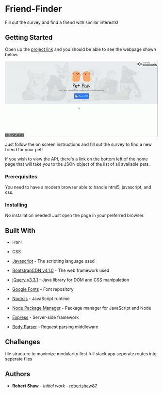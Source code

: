 # Friend-Finder
Fill out the survey and find a friend with similar interests!

## Getting Started

Open up the [project link](https://peaceful-dusk-98568.herokuapp.com/) and you should be able to see the webpage shown below:

![Pet Pals](readme/readme.gif "Pet Pals")

Just follow the on screen instructions and fill out the survey to find a new friend for your pet!

If you wish to view the API, there's a link on the bottom left of the home page that will take you to the JSON object of the list of all available pets.

### Prerequisites

You need to have a modern browser able to handle html5, javascript, and css. 

### Installing

No installation needed! Just open the page in your preferred browser.

## Built With

* Html

* CSS

* [Javascript](https://www.javascript.com/) - The scripting language used

* [BootstrapCDN v4.1.0](https://getbootstrap.com/docs/4.1/getting-started/introduction/) - The web framework used

* [jQuery v3.3.1](http://jquery.com/) - Java library for DOM and CSS manipulation

* [Google Fonts](https://fonts.google.com/) - Font repository

* [Node.js](https://nodejs.org/en/) - JavaScript runtime

* [Node Package Manager](https://www.npmjs.com/) - Package manager for JavaScript and Node

* [Express](https://www.npmjs.com/package/express) - Server-side framework

* [Body Parser](https://www.npmjs.com/package/cli-table) - Request parsing middleware

## Challenges

file structure to maximize modularity
first full stack app
seperate routes into seperate files

## Authors

* **Robert Shaw** - *Initial work* - [robertshaw87](https://github.com/robertshaw87)
